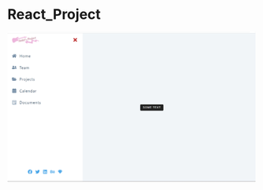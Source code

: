 # React_Project
![Demo](https://github.com/DragonUncaged/React_Project/blob/main/z_all%20Screenshots/z12.png)